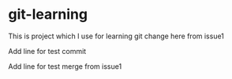 # git-learning
This is project which I use for learning git change here from issue1

Add line for test commit

Add line for test merge from issue1